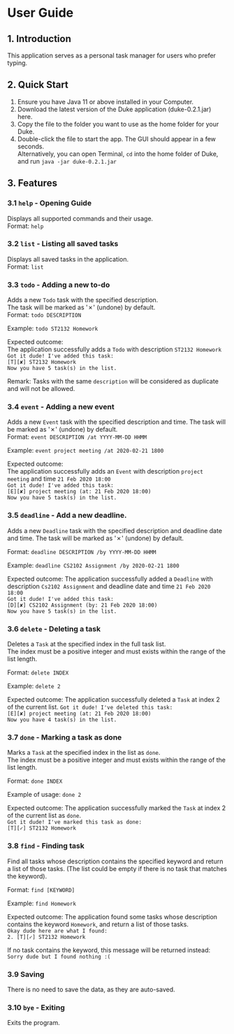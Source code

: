 # User Guide

## 1. Introduction
This application serves as a personal task manager for users who prefer typing.

## 2. Quick Start
1. Ensure you have Java 11 or above installed in your Computer.
2. Download the latest version of the Duke application (duke-0.2.1.jar) here.
3. Copy the file to the folder you want to use as the home folder for your Duke.
4. Double-click the file to start the app. The GUI should appear in a few seconds.  
Alternatively, you can open Terminal, `cd` into the home folder of Duke, and run `java -jar duke-0.2.1.jar`

## 3. Features

### 3.1 `help` - Opening Guide
Displays all supported commands and their usage.  
Format: `help`

### 3.2 `list` - Listing all saved tasks
Displays all saved tasks in the application.  
Format: `list`

### 3.3 `todo` - Adding a new to-do
Adds a new `Todo` task with the specified description.  
The task will be marked as '✗' (undone) by default.  
Format: `todo DESCRIPTION`  

Example: `todo ST2132 Homework`  

Expected outcome:  
The application successfully adds a `Todo` with description `ST2132 Homework`
`Got it dude! I've added this task:`  
`[T][✘] ST2132 Homework`  
`Now you have 5 task(s) in the list.`  

Remark:  Tasks with the same `description` will be considered as duplicate and will not be allowed.  

### 3.4 `event` - Adding a new event
Adds a new `Event` task with the specified description and time.
The task will be marked as '✗' (undone) by default.  
Format: `event DESCRIPTION /at YYYY-MM-DD HHMM`

Example: `event project meeting /at 2020-02-21 1800`

Expected outcome:  
The application successfully adds an `Event` with description `project meeting`
and time `21 Feb 2020 18:00`  
`Got it dude! I've added this task:`  
`[E][✘] project meeting (at: 21 Feb 2020 18:00)`  
`Now you have 5 task(s) in the list.`  

### 3.5 `deadline` - Add a new deadline.
Adds a new `Deadline` task with the specified description and deadline date and time.
The task will be marked as '✗' (undone) by default.  

Format: `deadline DESCRIPTION /by YYYY-MM-DD HHMM`  

Example: `deadline CS2102 Assignment /by 2020-02-21 1800`  

Expected outcome:
The application successfully added a `Deadline` with description `Cs2102 Assignment`
and deadline date and time `21 Feb 2020 18:00`  
`Got it dude! I've added this task:`  
`[D][✘] CS2102 Assignment (by: 21 Feb 2020 18:00)`  
`Now you have 5 task(s) in the list.`

### 3.6 `delete` - Deleting a task
Deletes a `Task` at the specified index in the full task list.  
The index must be a positive integer and must exists within the range of the list length.

Format: `delete INDEX`  

Example: `delete 2`

Expected outcome: 
The application successfully deleted a `Task` at index 2 of the current list.
`Got it dude! I've deleted this task:`  
`[E][✘] project meeting (at: 21 Feb 2020 18:00)`  
`Now you have 4 task(s) in the list.`


### 3.7 `done` - Marking a task as done
Marks a `Task` at the specified index in the list as `done`.  
The index must be a positive integer and must exists within the range of the list length.

Format: `done INDEX`  

Example of usage: `done 2`

Expected outcome: 
The application successfully marked the `Task` at index 2 of the current list as `done`.  
`Got it dude! I've marked this task as done:`  
`[T][✓] ST2132 Homework`

### 3.8 `find` - Finding task
Find all tasks whose description contains the specified keyword and return a list of those tasks.
(The list could be empty if there is no task that matches the keyword).

Format: `find [KEYWORD]`

Example: `find Homework`

Expected outcome:
The application found some tasks whose description contains the keyword `Homework`, and return a list of those tasks.  
`Okay dude here are what I found:`  
`2. [T][✓] ST2132 Homework`

If no task contains the keyword, this message will be returned instead:  
`Sorry dude but I found nothing :(`

### 3.9 Saving
There is no need to save the data, as they are auto-saved.

### 3.10 `bye` - Exiting
Exits the program.